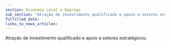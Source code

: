 ```yaml
---
section: Economia Local e Emprego
sub_section: "Atração de investimento qualificado e apoio a setores estratégicos"
fulfilled_date:
links_to_news_articles:
---
```


Atração de investimento qualificado e apoio a setores estratégicos;